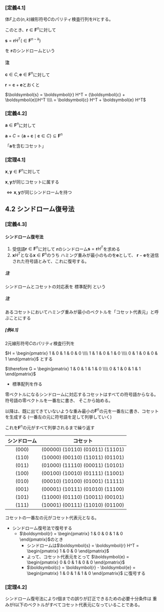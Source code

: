 ### [定義4.1]
体$F$上の$(n,k)$線形符号$C$のパリティ検査行列を$H$とする。

このとき、$\boldsymbol{r} \in \boldsymbol{F}^n$に対して

$\boldsymbol{s} = \boldsymbol{r} H^T (\in \boldsymbol{F}^{n-k})$

を $\boldsymbol{r}$のシンドロームという

#### 注
$\boldsymbol{c} \in C, \boldsymbol{e} \in \boldsymbol{F}^n$に対して

$\boldsymbol{r} = \boldsymbol{c} + \boldsymbol{e}$とおくと

$\boldsymbol{s} = \boldsymbol{r} H^T = (\boldsymbol{c} + \boldsymbol{e})H^T \\\\
= \boldsymbol{c} H^T + \boldsymbol{e} H^T$

### [定義4.2]
$\boldsymbol{a} \in \boldsymbol{F}^n$に対して

$\boldsymbol{a} + C = \lbrace \boldsymbol{a} + \boldsymbol{c} \mid \boldsymbol{c} \in C \rbrace
\subseteq \boldsymbol{F}^n$

「$\boldsymbol{a}$を含むコセット」

### [定理4.1]
$\boldsymbol{x}, \boldsymbol{y} \in \boldsymbol{F}^n$に対して

$\boldsymbol{x}, \boldsymbol{y}$が同じコセットに属する

$\Leftrightarrow \boldsymbol{x}, \boldsymbol{y}$が同じシンドロームを持つ

## 4.2 シンドローム復号法
### [定義4.3]
#### シンドローム復号法
1. 受信語$\boldsymbol{r} \in \boldsymbol{F}^n$に対して
   $\boldsymbol{r}$のシンドローム$\boldsymbol{s} = \boldsymbol{r} H^T$を求める
2. $\boldsymbol{x} H^T$となる$\boldsymbol{x} \in \boldsymbol{F}^n$のうち
   ハミング重みが最小のものを$\boldsymbol{e}$として、
   $\boldsymbol{r} - \boldsymbol{e}$を送信された符号語とみて、これに復号する。

##### 注
シンドロームとコセットの対応表を 標準配列 という

##### 注
あるコセットにおいてハミング重みが最小のベクトルを「コセット代表元」と呼ぶことにする

##### [例4.1]
2元線形符号$C$のパリティ検査行列を

$H = \begin{pmatrix}
  1 & 0 & 1 & 0 & 0 \\\\
  1 & 1 & 0 & 1 & 0 \\\\
  0 & 1 & 0 & 0 & 1
\end{pmatrix}$ とする

$\therefore G = \begin{pmatrix}
  1 & 0 & 1 & 1 & 0 \\\\
  0 & 1 & 0 & 1 & 1
\end{pmatrix}$

- 標準配列を作る

零ベクトルになるシンドロームに対応するコセットはすべての符号語からなる。符号語の零ベクトルを一番左に書き、
そこから始める。

以降は、既に出てきていないような重み最小の$\boldsymbol{F}^n$の元を一番左に書き、コセットを生成する
(一番左の元に符号語を足して列挙していく)

これを$\boldsymbol{F}^n$の元がすべて列挙されるまで繰り返す

   |シンドローム|          コセット                      |
   |:----------:|:--------------------------------------:|
   | $(0 0 0)$  | $(00000)$ $(10110)$ $(01011)$ $(11101)$|
   | $(1 1 0)$  | $(10000)$ $(00110)$ $(11011)$ $(01101)$|
   | $(0 1 1)$  | $(01000)$ $(11110)$ $(00011)$ $(10101)$|
   | $(1 0 0)$  | $(00100)$ $(10010)$ $(01111)$ $(11001)$|
   | $(0 1 0)$  | $(00010)$ $(10100)$ $(01001)$ $(11111)$|
   | $(0 0 1)$  | $(00001)$ $(10111)$ $(01010)$ $(11100)$|
   | $(1 0 1)$  | $(11000)$ $(01110)$ $(10011)$ $(00101)$|
   | $(1 1 1)$  | $(10001)$ $(00111)$ $(11010)$ $(01100)$|

コセットの一番左の元がコセット代表元となる。

- シンドローム復号法で復号する
  - $\boldsymbol{r} = \begin{pmatrix} 1 & 0 & 0 & 1 & 0 \end{pmatrix}$のとき
    - シンドロームは$\boldsymbol{s} = \boldsymbol{r} H^T = \begin{pmatrix} 1 & 0 & 0 \end{pmatrix}$
    -  よって、コセット代表元をとって $\boldsymbol{e} = \begin{pmatrix} 0 & 0 & 1 & 0 & 0 \end{pmatrix}$
    - $\boldsymbol{c} =
      \boldsymbol{r} - \boldsymbol{e} = \begin{pmatrix} 1 & 0 & 1 & 1 & 0 \end{pmatrix}$ に復号する

### [定理4.2]
シンドローム復号法により$t$個までの誤りが訂正できるための必要十分条件は
重みが$t$以下のベクトルがすべてコセット代表元になっていることである。
